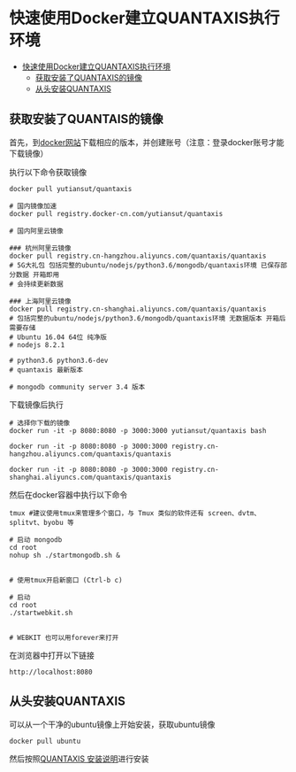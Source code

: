 # 快速使用Docker建立QUANTAXIS执行环境

<!-- TOC -->
- [快速使用Docker建立QUANTAXIS执行环境](#快速使用Docker建立QUANTAXIS执行环境)
    - [获取安装了QUANTAXIS的镜像](#获取安装了QUANTAXIS的镜像)
    - [从头安装QUANTAXIS](#从头安装QUANTAXIS)

<!-- TOC -->

## 获取安装了QUANTAIS的镜像

首先，到[docker网站](https://www.docker.com/)下载相应的版本，并创建账号（注意：登录docker账号才能下载镜像）

执行以下命令获取镜像
```shell
docker pull yutiansut/quantaxis

# 国内镜像加速
docker pull registry.docker-cn.com/yutiansut/quantaxis

# 国内阿里云镜像

### 杭州阿里云镜像
docker pull registry.cn-hangzhou.aliyuncs.com/quantaxis/quantaxis  
# 5G大礼包 包括完整的ubuntu/nodejs/python3.6/mongodb/quantaxis环境 已保存部分数据 开箱即用
# 会持续更新数据

### 上海阿里云镜像
docker pull registry.cn-shanghai.aliyuncs.com/quantaxis/quantaxis  
# 包括完整的ubuntu/nodejs/python3.6/mongodb/quantaxis环境 无数据版本 开箱后需要存储
# Ubuntu 16.04 64位 纯净版
# nodejs 8.2.1

# python3.6 python3.6-dev
# quantaxis 最新版本

# mongodb community server 3.4 版本

```


下载镜像后执行
```
# 选择你下载的镜像
docker run -it -p 8080:8080 -p 3000:3000 yutiansut/quantaxis bash

docker run -it -p 8080:8080 -p 3000:3000 registry.cn-hangzhou.aliyuncs.com/quantaxis/quantaxis

docker run -it -p 8080:8080 -p 3000:3000 registry.cn-shanghai.aliyuncs.com/quantaxis/quantaxis
```

然后在docker容器中执行以下命令
```
tmux #建议使用tmux来管理多个窗口，与 Tmux 类似的软件还有 screen、dvtm、splitvt、byobu 等

# 启动 mongodb    
cd root
nohup sh ./startmongodb.sh &


# 使用tmux开启新窗口 (Ctrl-b c)

# 启动
cd root
./startwebkit.sh


# WEBKIT 也可以用forever来打开

```

在浏览器中打开以下链接
```angular2html
http://localhost:8080
```
 
## 从头安装QUANTAXIS

可以从一个干净的ubuntu镜像上开始安装，获取ubuntu镜像
```angular2html
docker pull ubuntu
```
然后按照[QUANTAXIS 安装说明](install.md)进行安装
